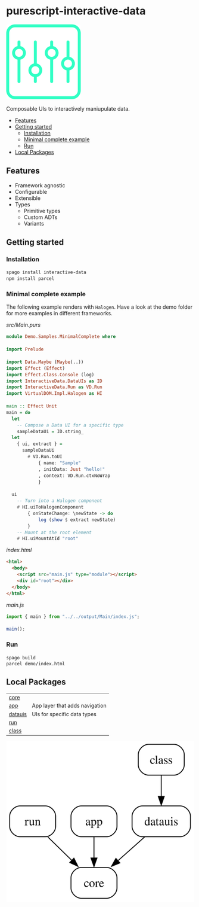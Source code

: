 
# purescript-interactive-data

![interactive-data](./assets/logo.svg)

Composable UIs to interactively maniupulate data.

<!-- START doctoc generated TOC please keep comment here to allow auto update -->
<!-- DON'T EDIT THIS SECTION, INSTEAD RE-RUN doctoc TO UPDATE -->

- [Features](#features)
- [Getting started](#getting-started)
  - [Installation](#installation)
  - [Minimal complete example](#minimal-complete-example)
  - [Run](#run)
- [Local Packages](#local-packages)

<!-- END doctoc generated TOC please keep comment here to allow auto update -->


## Features

- Framework agnostic
- Configurable
- Extensible
- Types
  - Primitive types
  - Custom ADTs
  - Variants

## Getting started



### Installation

```sh
spago install interactive-data
npm install parcel
```

### Minimal complete example

The following example renders with `Halogen`. Have a look at the demo folder for more examples in different frameworks.



*src/Main.purs*

<!-- START demo -->
```hs
module Demo.Samples.MinimalComplete where

import Prelude

import Data.Maybe (Maybe(..))
import Effect (Effect)
import Effect.Class.Console (log)
import InteractiveData.DataUIs as ID
import InteractiveData.Run as VD.Run
import VirtualDOM.Impl.Halogen as HI

main :: Effect Unit
main = do
  let
    -- Compose a Data UI for a specific type
    sampleDataUi = ID.string_
  let
    { ui, extract } =
      sampleDataUi
        # VD.Run.toUI
            { name: "Sample"
            , initData: Just "hello!"
            , context: VD.Run.ctxNoWrap
            }

  ui
    -- Turn into a Halogen component
    # HI.uiToHalogenComponent
        { onStateChange: \newState -> do
            log (show $ extract newState)
        }
    -- Mount at the root element
    # HI.uiMountAtId "root"

```
<!-- END demo -->

*index.html*
```html
<html>
  <body>
    <script src="main.js" type="module"></script>
    <div id="root"></div>
  </body>
</html>
```

*main.js*
```js
import { main } from "../../output/Main/index.js";

main();
```

### Run

```
spago build
parcel demo/index.html
```

## Local Packages

|                         |                                |
| ----------------------- | ------------------------------ |
| [core][link-core]       |                                |
| [app][link-app]         | App layer that adds navigation |
| [datauis][link-datauis] | UIs for specific data types    |
| [run][link-run]         |                                |
| [class][link-class]     |                                |

![!image](./assets/local-packages-graph.svg)

[link-core]: packages/interactive-data-core
[link-app]: packages/interactive-data-app
[link-datauis]: packages/interactive-data-datauis
[link-run]: packages/interactive-data-run
[link-class]: packages/interactive-data-class
